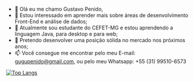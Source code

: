 - 👋 Olá eu me chamo Gustavo Penido,
- 👀 Estou interessado em aprender mais sobre áreas de desenvolvimento Front-End e análise de dados;
- 🌱 Atualmente sou estudante do CEFET-MG e estou aprendendo a linguagem Java, para desktop e para web;
- 💞️ Pretendo desenvolver uma posição sólida no mercado nos próximos anos;
- 📫 Você consegue me encontrar pelo meu E-mail: gugupenido@gmail.com, ou pelo meu Whatsapp: +55 (31) 99510-6573

[![Top Langs](https://github-readme-stats.vercel.app/api/top-langs/?guhpenido=GUHPENIDO&layout=compact)](https://github.com/guhpenido/github-readme-stats)
